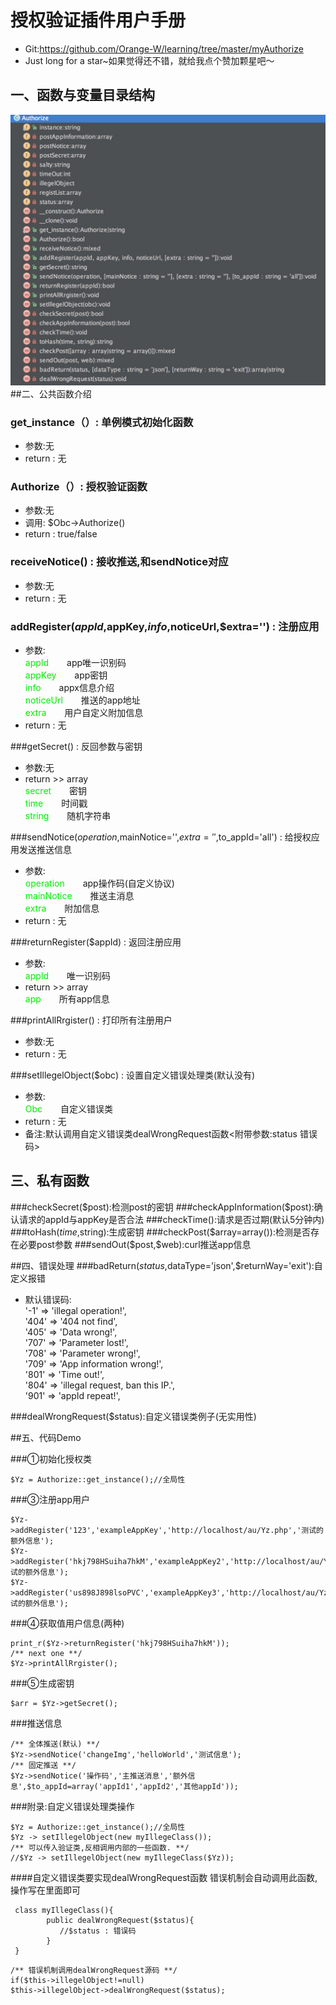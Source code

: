 #	授权验证插件用户手册
 - Git:https://github.com/Orange-W/learning/tree/master/myAuthorize
 - Just long for a star~如果觉得还不错，就给我点个赞加颗星吧～
 
##	一、函数与变量目录结构
![目录结构](BFB03689-ED23-4C55-895E-0E4267B4BA8F.png)
##二、公共函数介绍
### get_instance（）: 单例模式初始化函数
 - 参数:无
 - return : 无

### Authorize（）: 授权验证函数
 - 参数:无
 - 调用: $Obc->Authorize()
 - return : true/false

### receiveNotice() : 接收推送,和sendNotice对应
 - 参数:无
 - return : 无

### addRegister($appId,$appKey,$info,$noticeUrl,$extra='') : 注册应用
 - 参数:
 <br><font color="gree" style="margin-right:25px;">appId</font> app唯一识别码
 <br><font color="gree" style="margin-right:25px;">appKey</font> app密钥
 <br><font color="gree" style="margin-right:25px;">info</font> appx信息介绍
 <br><font color="gree" style="margin-right:25px;">noticeUrl</font> 推送的app地址
 <br><font color="gree" style="margin-right:25px;">extra</font> 用户自定义附加信息
 - return : 无

###getSecret() : 反回参数与密钥
 - 参数:无
 - return >> array
  <br><font color="gree" style="margin-right:25px;"> secret </font> 密钥 
  <br><font color="gree" style="margin-right:25px;"> time </font> 时间戳
  <br><font color="gree" style="margin-right:25px;"> string </font> 随机字符串

###sendNotice($operation,$mainNotice='',$extra='',$to_appId='all') : 给授权应用发送推送信息
 - 参数:
  <br><font color="gree" style="margin-right:25px;"> operation </font> app操作码(自定义协议)
 <br><font color="gree" style="margin-right:25px;"> mainNotice </font> 推送主消息
 <br><font color="gree" style="margin-right:25px;"> extra </font> 附加信息
 - return : 无

###returnRegister($appId) : 返回注册应用
 - 参数:
  <br><font color="gree" style="margin-right:25px;"> appId </font> 唯一识别码
 - return >> array
  <br><font color="gree" style="margin-right:25px;"> app </font> 所有app信息
  
###printAllRrgister() : 打印所有注册用户
 - 参数:无
 - return : 无

###setIllegelObject($obc) : 设置自定义错误处理类(默认没有)
 - 参数:
  <br><font color="gree" style="margin-right:25px;"> Obc </font> 自定义错误类
 - return : 无
 - 备注:默认调用自定义错误类dealWrongRequest函数<附带参数:status 错误码>
 
 ## 三、私有函数

###checkSecret($post):检测post的密钥
###checkAppInformation($post):确认请求的appId与appKey是否合法
###checkTime():请求是否过期(默认5分钟内)
###toHash($time,$string):生成密钥
###checkPost($array=array()):检测是否存在必要post参数
###sendOut($post,$web):curl推送app信息


##四、错误处理
###badReturn($status,$dataType='json',$returnWay='exit'):自定义报错
 - 默认错误码:
		  <section>
		 '-1'    =>  'illegal operation!',
        <br>'404'   =>  '404 not find',
        <br>'405'   =>  'Data wrong!',
        <br>'707'   =>  'Parameter lost!',
        <br>'708'   =>  'Parameter wrong!',
        <br>'709'   =>  'App information wrong!',
        <br>'801'   =>  'Time out!',
        <br>'804'   =>  'illegal request, ban this IP.',
        <br>'901'   =>  'appId repeat!',
        </section>
        
###dealWrongRequest($status):自定义错误类例子(无实用性)

##五、代码Demo

###①初始化授权类
```
$Yz = Authorize::get_instance();//全局性
```
###③注册app用户
```
$Yz->addRegister('123','exampleAppKey','http://localhost/au/Yz.php','测试的额外信息');
$Yz->addRegister('hkj798HSuiha7hkM','exampleAppKey2','http://localhost/au/Yz.php','','测试的额外信息');
$Yz->addRegister('us898J898lsoPVC','exampleAppKey3','http://localhost/au/Yz.php','','测试的额外信息');
```
###④获取值用户信息(两种)
```
print_r($Yz->returnRegister('hkj798HSuiha7hkM'));
/** next one **/
$Yz->printAllRrgister();
```
###⑤生成密钥
```
$arr = $Yz->getSecret();
```
###推送信息
```
/** 全体推送(默认) **/
$Yz->sendNotice('changeImg','helloWorld','测试信息');
/** 固定推送 **/
$Yz->sendNotice('操作码','主推送消息','额外信息',$to_appId=array('appId1','appId2','其他appId'));

```
 
 
###附录:自定义错误处理类操作
 ```
 $Yz = Authorize::get_instance();//全局性
 $Yz -> setIllegelObject(new myIllegeClass());
 /** 可以传入验证类,反相调用内部的一些函数. **/
 //$Yz -> setIllegelObject(new myIllegeClass($Yz));
 ```
####自定义错误类要实现dealWrongRequest函数
 错误机制会自动调用此函数,操作写在里面即可
 
```
 class myIllegeClass(){
 		public dealWrongRequest($status){
 		   //$status : 错误码
 		}
 }
``` 
```
/** 错误机制调用dealWrongRequest源码 **/
if($this->illegelObject!=null) 
$this->illegelObject->dealWrongRequest($status);
```

 


















